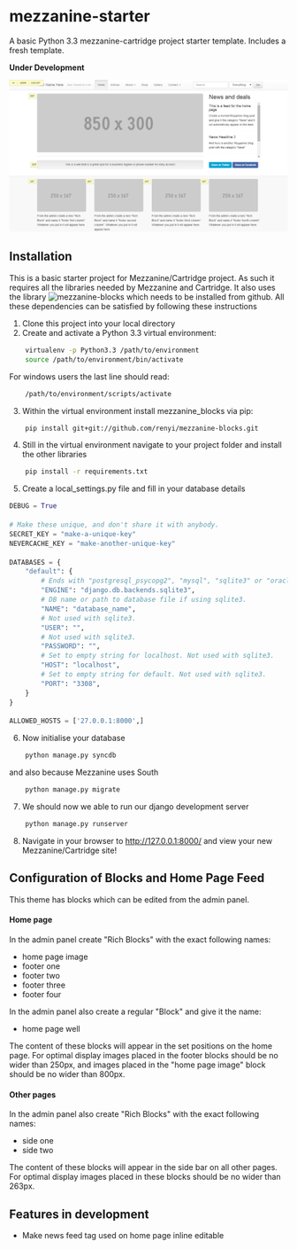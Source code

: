 mezzanine-starter
=================

A basic Python 3.3 mezzanine-cartridge project starter template. Includes a fresh template.

**Under Development**

![Screenshot of this Mezzanine theme](/fresh_theme/static/fresh-theme/example.jpg "Screenshot of mezzanine-starter home page")

## Installation
This is a basic starter project for Mezzanine/Cartridge project. As such it requires all the libraries needed by
Mezzanine and Cartridge. It also uses the library ![mezzanine-blocks](https://github.com/renyi/mezzanine-blocks)
which needs to be installed from github. All these dependencies can be satisfied by following these instructions
1. Clone this project into your local directory
2. Create and activate a Python 3.3 virtual environment:
```bash
    virtualenv -p Python3.3 /path/to/environment
    source /path/to/environment/bin/activate
```
For windows users the last line should read:
```bash
    /path/to/environment/scripts/activate
```

3. Within the virtual environment install mezzanine_blocks via pip:
```bash
    pip install git+git://github.com/renyi/mezzanine-blocks.git
```
4. Still in the virtual environment navigate to your project folder and install the other libraries
```bash
    pip install -r requirements.txt
```

5. Create a local_settings.py file and fill in your database details
```python
DEBUG = True

# Make these unique, and don't share it with anybody.
SECRET_KEY = "make-a-unique-key"
NEVERCACHE_KEY = "make-another-unique-key"

DATABASES = {
    "default": {
        # Ends with "postgresql_psycopg2", "mysql", "sqlite3" or "oracle".
        "ENGINE": "django.db.backends.sqlite3",
        # DB name or path to database file if using sqlite3.
        "NAME": "database_name",
        # Not used with sqlite3.
        "USER": "",
        # Not used with sqlite3.
        "PASSWORD": "",
        # Set to empty string for localhost. Not used with sqlite3.
        "HOST": "localhost",
        # Set to empty string for default. Not used with sqlite3.
        "PORT": "3308",
    }
}

ALLOWED_HOSTS = ['27.0.0.1:8000',]
```
6. Now initialise your database
```bash
    python manage.py syncdb
```
and also because Mezzanine uses South
```bash
    python manage.py migrate
```

7. We should now we able to run our django development server
```bash
    python manage.py runserver
```
8. Navigate in your browser to http://127.0.0.1:8000/ and view your new Mezzanine/Cartridge site!




## Configuration of Blocks and Home Page Feed
This theme has blocks which can be edited from the admin panel.

#### Home page
In the admin panel create "Rich Blocks" with the exact following names:
* home page image
* footer one
* footer two
* footer three
* footer four

In the admin panel also create a regular "Block" and give it the name:
* home page well

The content of these blocks will appear in the set positions on the home page.
For optimal display images placed in the footer blocks should be no wider than 250px, and images placed in the "home
page image" block should be no wider than 800px.

#### Other pages
In the admin panel also create "Rich Blocks" with the exact following names:
* side one
* side two

The content of these blocks will appear in the side bar on all other pages. For optimal display images placed in these
blocks should be no wider than 263px.

Features in development
-----------------------
* Make news feed tag used on home page inline editable



